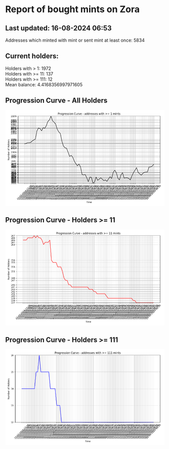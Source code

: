 # Report of bought mints on Zora
## Last updated: 16-08-2024 06:53
Addresses which minted with mint or sent mint at least once: 5834

## Current holders:
Holders with > 1: 1972  
Holders with >= 11: 137  
Holders with >= 111: 12  
Mean balance: 4.4168356997971605  

## Progression Curve - All Holders
![addresses with >= 1 mint](progression_curve_all.png)
## Progression Curve - Holders >= 11
![addresses with >= 11 mints](progression_curve_gt_11.png)
## Progression Curve - Holders >= 111
![addresses with >= 111 mints](progression_curve_gt_111.png)
